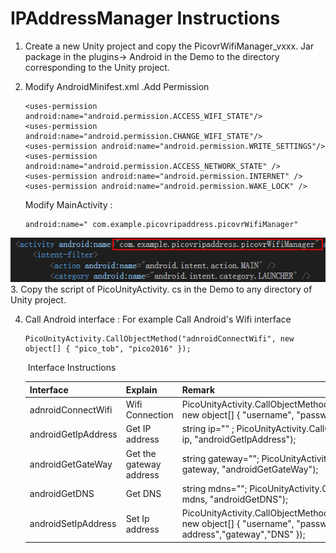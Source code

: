 # IPAddressManager Instructions

1. Create a new Unity project and copy the PicovrWifiManager_vxxx. Jar package in the plugins-> Android in the Demo to the directory corresponding to the Unity project.

2. Modify AndroidMinifest.xml .Add Permission

   ```
   <uses-permission android:name="android.permission.ACCESS_WIFI_STATE"/>
   <uses-permission android:name="android.permission.CHANGE_WIFI_STATE"/>
   <uses-permission android:name="android.permission.WRITE_SETTINGS"/>
   <uses-permission android:name="android.permission.ACCESS_NETWORK_STATE" />
   <uses-permission android:name="android.permission.INTERNET" />
   <uses-permission android:name="android.permission.WAKE_LOCK" />
   
   ```

   Modify MainActivity :

   ```
   android:name=" com.example.picovripaddress.picovrWifiManager"
   ```
![](https://github.com/PicoSupport/PicoIPAddress/blob/master/01.png)
3. Copy the script of PicoUnityActivity. cs in the Demo to any directory of Unity project.

4. Call Android interface : For example Call Android's Wifi interface

   ```
   PicoUnityActivity.CallObjectMethod("adnroidConnectWifi", new object[] { "pico_tob", "pico2016" });
   ```

   ​                                                                  Interface Instructions

   | Interface           | Explain                 | Remark                                                       |
   | ------------------- | ----------------------- | :----------------------------------------------------------- |
   | adnroidConnectWifi  | Wifi Connection         | PicoUnityActivity.CallObjectMethod("adnroidConnectWifi",<br/>new object[] { "username", "password" }); |
   | androidGetIpAddress | Get IP address          | string ip="" ;            PicoUnityActivity.CallObjectMethod<string>(ref<br/>ip, "androidGetIpAddress"); |
   | androidGetGateWay   | Get the gateway address | string gateway="";  PicoUnityActivity.CallObjectMethod<string>(ref<br/>gateway, "androidGetGateWay"); |
   | androidGetDNS       | Get DNS                 | string mdns="";        PicoUnityActivity.CallObjectMethod<string>(ref<br/>mdns, "androidGetDNS"); |
   | androidSetIpAddress | Set Ip address          | PicoUnityActivity.CallObjectMethod("androidSetIpAddress", new object[] { "username", "password","ip address","gateway","DNS" }); |


